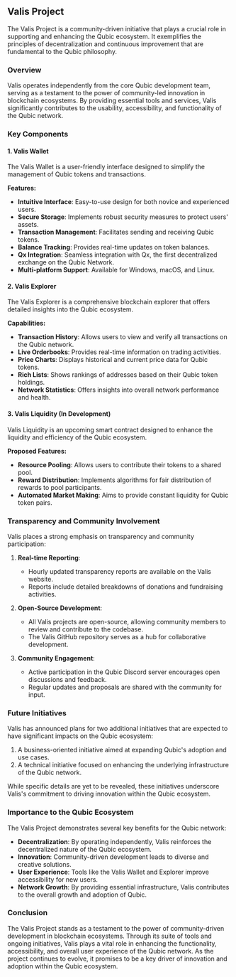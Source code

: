## Valis Project

The Valis Project is a community-driven initiative that plays a crucial role in supporting and enhancing the Qubic ecosystem. It exemplifies the principles of decentralization and continuous improvement that are fundamental to the Qubic philosophy.

### Overview

Valis operates independently from the core Qubic development team, serving as a testament to the power of community-led innovation in blockchain ecosystems. By providing essential tools and services, Valis significantly contributes to the usability, accessibility, and functionality of the Qubic network.

### Key Components

#### 1. Valis Wallet

The Valis Wallet is a user-friendly interface designed to simplify the management of Qubic tokens and transactions.

**Features:**
- **Intuitive Interface**: Easy-to-use design for both novice and experienced users.
- **Secure Storage**: Implements robust security measures to protect users' assets.
- **Transaction Management**: Facilitates sending and receiving Qubic tokens.
- **Balance Tracking**: Provides real-time updates on token balances.
- **Qx Integration**: Seamless integration with Qx, the first decentralized exchange on the Qubic Network.
- **Multi-platform Support**: Available for Windows, macOS, and Linux.

#### 2. Valis Explorer

The Valis Explorer is a comprehensive blockchain explorer that offers detailed insights into the Qubic ecosystem.

**Capabilities:**
- **Transaction History**: Allows users to view and verify all transactions on the Qubic network.
- **Live Orderbooks**: Provides real-time information on trading activities.
- **Price Charts**: Displays historical and current price data for Qubic tokens.
- **Rich Lists**: Shows rankings of addresses based on their Qubic token holdings.
- **Network Statistics**: Offers insights into overall network performance and health.

#### 3. Valis Liquidity (In Development)

Valis Liquidity is an upcoming smart contract designed to enhance the liquidity and efficiency of the Qubic ecosystem.

**Proposed Features:**
- **Resource Pooling**: Allows users to contribute their tokens to a shared pool.
- **Reward Distribution**: Implements algorithms for fair distribution of rewards to pool participants.
- **Automated Market Making**: Aims to provide constant liquidity for Qubic token pairs.

### Transparency and Community Involvement

Valis places a strong emphasis on transparency and community participation:

1. **Real-time Reporting**: 
   - Hourly updated transparency reports are available on the Valis website.
   - Reports include detailed breakdowns of donations and fundraising activities.

2. **Open-Source Development**: 
   - All Valis projects are open-source, allowing community members to review and contribute to the codebase.
   - The Valis GitHub repository serves as a hub for collaborative development.

3. **Community Engagement**: 
   - Active participation in the Qubic Discord server encourages open discussions and feedback.
   - Regular updates and proposals are shared with the community for input.

### Future Initiatives

Valis has announced plans for two additional initiatives that are expected to have significant impacts on the Qubic ecosystem:

1. A business-oriented initiative aimed at expanding Qubic's adoption and use cases.
2. A technical initiative focused on enhancing the underlying infrastructure of the Qubic network.

While specific details are yet to be revealed, these initiatives underscore Valis's commitment to driving innovation within the Qubic ecosystem.

### Importance to the Qubic Ecosystem

The Valis Project demonstrates several key benefits for the Qubic network:

- **Decentralization**: By operating independently, Valis reinforces the decentralized nature of the Qubic ecosystem.
- **Innovation**: Community-driven development leads to diverse and creative solutions.
- **User Experience**: Tools like the Valis Wallet and Explorer improve accessibility for new users.
- **Network Growth**: By providing essential infrastructure, Valis contributes to the overall growth and adoption of Qubic.

### Conclusion

The Valis Project stands as a testament to the power of community-driven development in blockchain ecosystems. Through its suite of tools and ongoing initiatives, Valis plays a vital role in enhancing the functionality, accessibility, and overall user experience of the Qubic network. As the project continues to evolve, it promises to be a key driver of innovation and adoption within the Qubic ecosystem.